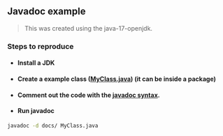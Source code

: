 ## Javadoc example

> This was created using the java-17-openjdk.

### Steps to reproduce

- #### Install a JDK
- #### Create a example class ([MyClass.java](./MyClass.java)) (it can be inside a package)
- #### Comment out the code with the [javadoc syntax](https://www.oracle.com/mx/technical-resources/articles/java/javadoc-tool.html).
- #### Run javadoc
```bash
javadoc -d docs/ MyClass.java
```
